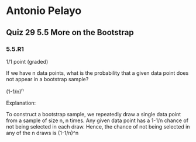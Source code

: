 # Antonio Pelayo
## Quiz 29 5.5 More on the Bootstrap
### 5.5.R1
1/1 point (graded)

If we have n data points, what is the probability that a given data point does 
not appear in a bootstrap sample?

(1-1/n)<sup>n</sup>

Explanation:

To construct a bootstrap sample, we repeatedly draw a single data point from a 
sample of size n, n times. Any given data point has a 1-1/n chance of not being 
selected in each draw. Hence, the chance of not being selected in any of the n 
draws is (1-1/n)^n